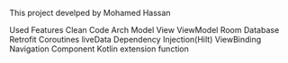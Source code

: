 This project develped by Mohamed Hassan 


Used Features 
Clean Code Arch
Model View ViewModel
Room Database
Retrofit
Coroutines 
liveData
Dependency Injection(Hilt)
ViewBinding
Navigation Component
Kotlin extension function
